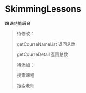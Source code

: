 # SkimmingLessons
蹭课功能后台


>待修改：
>
>getCourseNameList 返回总数
>
>getCourseDetail 返回总数
>
>
>待添加：
>
>搜索课程
>
>搜索老师
